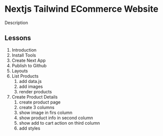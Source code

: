 # Nextjs Tailwind ECommerce Website

Description

## Lessons

1. Introduction
2. Install Tools
3. Create Next App
4. Publish to Github
5. Layouts
6. List Products
   1. add data.js
   2. add images
   3. render products
7. Create Product Details
   1. create product page
   2. create 3 columns
   3. show image in firs column
   4. show product info in second column
   5. show add to cart action on third column
   6. add styles
